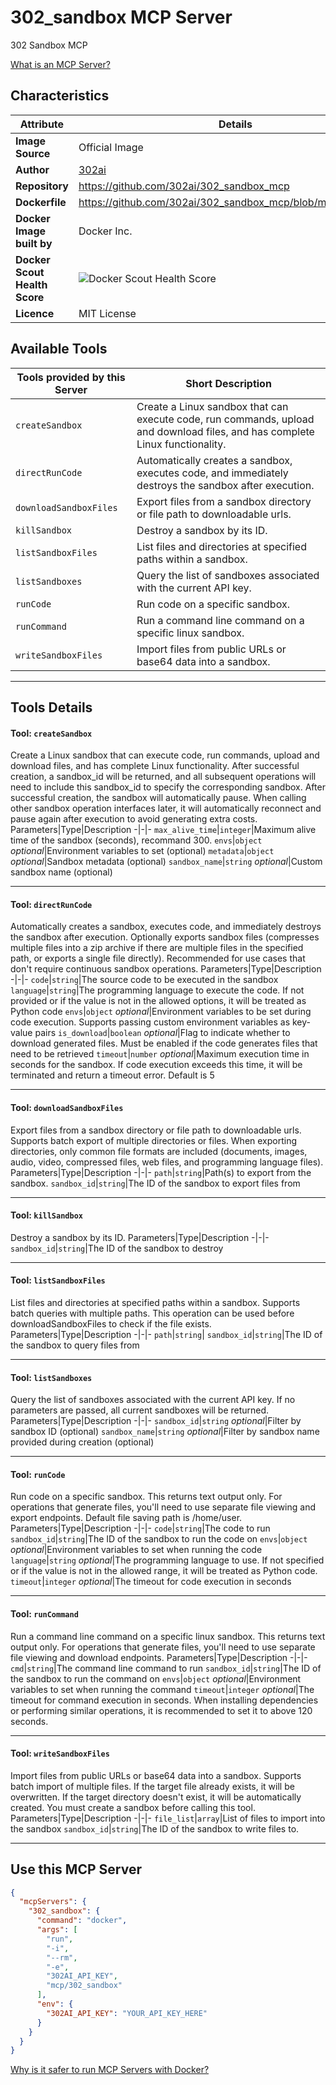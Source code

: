 # 302_sandbox MCP Server

302 Sandbox MCP

[What is an MCP Server?](https://www.anthropic.com/news/model-context-protocol)

## Characteristics
Attribute|Details|
|-|-|
**Image Source**|Official Image
|**Author**|[302ai](https://github.com/302ai)
**Repository**|https://github.com/302ai/302_sandbox_mcp
**Dockerfile**|https://github.com/302ai/302_sandbox_mcp/blob/main/Dockerfile
**Docker Image built by**|Docker Inc.
**Docker Scout Health Score**| ![Docker Scout Health Score](https://api.scout.docker.com/v1/policy/insights/org-image-score/badge/mcp/302_sandbox)
**Licence**|MIT License

## Available Tools
Tools provided by this Server|Short Description
-|-
`createSandbox`|Create a Linux sandbox that can execute code, run commands, upload and download files, and has complete Linux functionality.|
`directRunCode`|Automatically creates a sandbox, executes code, and immediately destroys the sandbox after execution.|
`downloadSandboxFiles`|Export files from a sandbox directory or file path to downloadable urls.|
`killSandbox`|Destroy a sandbox by its ID.|
`listSandboxFiles`|List files and directories at specified paths within a sandbox.|
`listSandboxes`|Query the list of sandboxes associated with the current API key.|
`runCode`|Run code on a specific sandbox.|
`runCommand`|Run a command line command on a specific linux sandbox.|
`writeSandboxFiles`|Import files from public URLs or base64 data into a sandbox.|

---
## Tools Details

#### Tool: **`createSandbox`**
Create a Linux sandbox that can execute code, run commands, upload and download files, and has complete Linux functionality. After successful creation, a sandbox_id will be returned, and all subsequent operations will need to include this sandbox_id to specify the corresponding sandbox. After successful creation, the sandbox will automatically pause. When calling other sandbox operation interfaces later, it will automatically reconnect and pause again after execution to avoid generating extra costs.
Parameters|Type|Description
-|-|-
`max_alive_time`|`integer`|Maximum alive time of the sandbox (seconds), recommand 300.
`envs`|`object` *optional*|Environment variables to set (optional)
`metadata`|`object` *optional*|Sandbox metadata (optional)
`sandbox_name`|`string` *optional*|Custom sandbox name (optional)

---
#### Tool: **`directRunCode`**
Automatically creates a sandbox, executes code, and immediately destroys the sandbox after execution. Optionally exports sandbox files (compresses multiple files into a zip archive if there are multiple files in the specified path, or exports a single file directly). Recommended for use cases that don't require continuous sandbox operations.
Parameters|Type|Description
-|-|-
`code`|`string`|The source code to be executed in the sandbox
`language`|`string`|The programming language to execute the code. If not provided or if the value is not in the allowed options, it will be treated as Python code
`envs`|`object` *optional*|Environment variables to be set during code execution. Supports passing custom environment variables as key-value pairs
`is_download`|`boolean` *optional*|Flag to indicate whether to download generated files. Must be enabled if the code generates files that need to be retrieved
`timeout`|`number` *optional*|Maximum execution time in seconds for the sandbox. If code execution exceeds this time, it will be terminated and return a timeout error. Default is 5

---
#### Tool: **`downloadSandboxFiles`**
Export files from a sandbox directory or file path to downloadable urls. Supports batch export of multiple directories or files. When exporting directories, only common file formats are included (documents, images, audio, video, compressed files, web files, and programming language files).
Parameters|Type|Description
-|-|-
`path`|`string`|Path(s) to export from the sandbox.
`sandbox_id`|`string`|The ID of the sandbox to export files from

---
#### Tool: **`killSandbox`**
Destroy a sandbox by its ID.
Parameters|Type|Description
-|-|-
`sandbox_id`|`string`|The ID of the sandbox to destroy

---
#### Tool: **`listSandboxFiles`**
List files and directories at specified paths within a sandbox. Supports batch queries with multiple paths. This operation can be used before downloadSandboxFiles to check if the file exists.
Parameters|Type|Description
-|-|-
`path`|`string`|
`sandbox_id`|`string`|The ID of the sandbox to query files from

---
#### Tool: **`listSandboxes`**
Query the list of sandboxes associated with the current API key. If no parameters are passed, all current sandboxes will be returned.
Parameters|Type|Description
-|-|-
`sandbox_id`|`string` *optional*|Filter by sandbox ID (optional)
`sandbox_name`|`string` *optional*|Filter by sandbox name provided during creation (optional)

---
#### Tool: **`runCode`**
Run code on a specific sandbox. This returns text output only. For operations that generate files, you'll need to use separate file viewing and export endpoints. Default file saving path is /home/user.
Parameters|Type|Description
-|-|-
`code`|`string`|The code to run
`sandbox_id`|`string`|The ID of the sandbox to run the code on
`envs`|`object` *optional*|Environment variables to set when running the code
`language`|`string` *optional*|The programming language to use. If not specified or if the value is not in the allowed range, it will be treated as Python code.
`timeout`|`integer` *optional*|The timeout for code execution in seconds

---
#### Tool: **`runCommand`**
Run a command line command on a specific linux sandbox. This returns text output only. For operations that generate files, you'll need to use separate file viewing and download endpoints.
Parameters|Type|Description
-|-|-
`cmd`|`string`|The command line command to run
`sandbox_id`|`string`|The ID of the sandbox to run the command on
`envs`|`object` *optional*|Environment variables to set when running the command
`timeout`|`integer` *optional*|The timeout for command execution in seconds. When installing dependencies or performing similar operations, it is recommended to set it to above 120 seconds.

---
#### Tool: **`writeSandboxFiles`**
Import files from public URLs or base64 data into a sandbox. Supports batch import of multiple files. If the target file already exists, it will be overwritten. If the target directory doesn't exist, it will be automatically created. You must create a sandbox before calling this tool.
Parameters|Type|Description
-|-|-
`file_list`|`array`|List of files to import into the sandbox
`sandbox_id`|`string`|The ID of the sandbox to write files to.

---
## Use this MCP Server

```json
{
  "mcpServers": {
    "302_sandbox": {
      "command": "docker",
      "args": [
        "run",
        "-i",
        "--rm",
        "-e",
        "302AI_API_KEY",
        "mcp/302_sandbox"
      ],
      "env": {
        "302AI_API_KEY": "YOUR_API_KEY_HERE"
      }
    }
  }
}
```

[Why is it safer to run MCP Servers with Docker?](https://www.docker.com/blog/the-model-context-protocol-simplifying-building-ai-apps-with-anthropic-claude-desktop-and-docker/)
